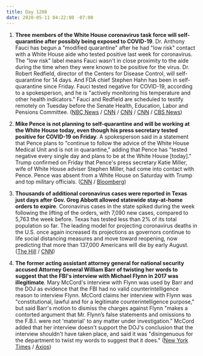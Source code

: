 ```yaml
---
title: Day 1208
date: 2020-05-11 04:22:00 -07:00
---
```


1. **Three members of the White House coronavirus task force will self-quarantine after possibly being exposed to COVID-19**. Dr. Anthony Fauci has begun a "modified quarantine" after he had "low risk" contact with a White House aide who tested positive last week for coronavirus. The "low risk" label means Fauci wasn't in close proximity to the aide during the time when they were known to be positive for the virus. Dr. Robert Redfield, director of the Centers for Disease Control, will self-quarantine for 14 days. And FDA chief Stephen Hahn has been in self-quarantine since Friday. Fauci tested negative for COVID-19, according to a spokesperson, and he is "actively monitoring his temperature and other health indicators." Fauci and Redfield are scheduled to testify remotely on Tuesday before the Senate Health, Education, Labor and Pensions Committee. ([NBC News](https://www.nbcnews.com/news/us-news/cdc-director-self-quarantine-after-exposure-white-house-aide-covid-n1203851) / [CNN](https://www.cnn.com/2020/05/09/politics/fda-chief-stephen-hahn-coronavirus-self-quarantine/index.html) / [CNN](https://www.cnn.com/2020/05/09/politics/robert-redfield-cdc-director-self-quarantine/index.html) / [CNN](https://www.cnn.com/2020/05/09/politics/fauci-modified-quarantine-coronavirus/index.html) / [CBS News](https://www.cbsnews.com/news/dr-anthony-fauci-senate-testimony-coronavirus-response/))

2. **Mike Pence is not planning to self-quarantine and will be working at the White House today, even though his press secretary tested positive for COVID-19 on Friday**. A spokesperson said in a statement that Pence plans to "continue to follow the advice of the White House Medical Unit and is not in quarantine," adding that Pence has "tested negative every single day and plans to be at the White House \[today\]." Trump confirmed on Friday that Pence's press secretary Katie Miller, wife of White House adviser Stephen Miller, had come into contact with Pence. Pence was absent from a White House on Saturday with Trump and top military officials. ([CNN](https://www.cnn.com/2020/05/10/politics/mike-pence-self-isolate-coronavirus/index.html) / [Bloomberg](https://www.bloomberg.com/news/articles/2020-05-10/pence-self-isolating-after-aide-tests-positive-for-coronavirus))

3. **Thousands of additional coronavirus cases were reported in Texas just days after Gov. Greg Abbott allowed statewide stay-at-home orders to expire**. Coronavirus cases in the state spiked during the week following the lifting of the orders, with 7,090 new cases, compared to 5,763 the week before. Texas has tested less than 2% of its total population so far. The leading model for projecting coronavirus deaths in the U.S. once again increased its projections as governors continue to life social distancing measures and move toward reopening, now predicting that more than 137,000 Americans will die by early August. ([The Hill](https://thehill.com/changing-america/well-being/longevity/496216-texas-sees-thousands-of-new-coronavirus-cases-days) / [CNN](https://www.cnn.com/2020/05/11/health/us-coronavirus-monday/index.html))

4. **The former acting assistant attorney general for national security accused Attorney General William Barr of twisting her words to suggest that the FBI's interview with Michael Flynn in 2017 was illegitimate**. Mary McCord's interview with Flynn was used by Barr and the DOJ as evidence that the FBI had no valid counterintelligence reason to interview Flynn. McCord claims her interview with Flynn was "constitutional, lawful and for a legitimate counterintelligence purpose," but said Barr's motion to dismiss the charges against Flynn "makes a contorted argument that Mr. Flynn’s false statements and omissions to the F.B.I. were not 'material' to any matter under investigation." McCord added that her interview doesn't support the DOJ's conclusion that the interview shouldn't have taken place, and said it was "disingenuous for the department to twist my words to suggest that it does." ([New York Times](https://www.nytimes.com/2020/05/10/opinion/bill-barr-michael-flynn.html) / [Axios](https://www.axios.com/mary-mccord-justice-department-flynn-barr-b4fed465-0aa6-4978-9039-ae437354c53b.html))